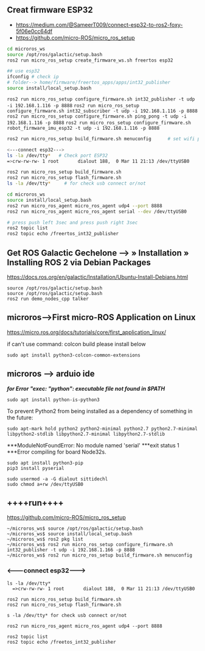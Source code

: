 ## Creat firmware **ESP32**
* https://medium.com/@SameerT009/connect-esp32-to-ros2-foxy-5f06e0cc64df
* https://github.com/micro-ROS/micro_ros_setup
```bash
cd microros_ws
source /opt/ros/galactic/setup.bash
ros2 run micro_ros_setup create_firmware_ws.sh freertos esp32
```
```bash
## use esp32
ifconfig # check ip
# folder--> home/firmware/freertos_apps/apps/int32_publisher
source install/local_setup.bash
```
```ros2 run micro_ros_setup configure_firmware.sh int32_publisher -t udp -i 192.168.1.116 -p 8888```
```ros2 run micro_ros_setup configure_firmware.sh int32_subscriber -t udp -i 192.168.1.116 -p 8888```
```ros2 run micro_ros_setup configure_firmware.sh ping_pong -t udp -i 192.168.1.116 -p 8888```
```ros2 run micro_ros_setup configure_firmware.sh robot_firmware_imu_esp32 -t udp -i 192.168.1.116 -p 8888```
```bash
ros2 run micro_ros_setup build_firmware.sh menuconfig      # set wifi password
```
```bash
<---connect esp32--->
ls -la /dev/tty*   # Check port ESP32
=>crw-rw-rw- 1 root       dialout 188,  0 Mar 11 21:13 /dev/ttyUSB0
```
```bash
ros2 run micro_ros_setup build_firmware.sh
ros2 run micro_ros_setup flash_firmware.sh
ls -la /dev/tty*     # for check usb connect or/not
```
```bash
cd microros_ws
source install/local_setup.bash
ros2 run micro_ros_agent micro_ros_agent udp4 --port 8888
ros2 run micro_ros_agent micro_ros_agent serial --dev /dev/ttyUSB0
```
```bash
# press push left 3sec and press push right 3sec
ros2 topic list
ros2 topic echo /freertos_int32_publisher
```


## Get ROS Galactic Gechelone -->  » Installation » Installing ROS 2 via Debian Packages
https://docs.ros.org/en/galactic/Installation/Ubuntu-Install-Debians.html
```
source /opt/ros/galactic/setup.bash
source /opt/ros/galactic/setup.bash
ros2 run demo_nodes_cpp talker
```

## microros-->First micro-ROS Application on Linux
https://micro.ros.org/docs/tutorials/core/first_application_linux/

if can't use command: colcon build please install below
```
sudo apt install python3-colcon-common-extensions
```

## microros --> arduio ide

***for Error "exec: "python": executable file not found in $PATH***
```
sudo apt install python-is-python3
```
To prevent Python2 from being installed as a dependency of something in the future:
```
sudo apt-mark hold python2 python2-minimal python2.7 python2.7-minimal libpython2-stdlib libpython2.7-minimal libpython2.7-stdlib
```
***ModuleNotFoundError: No module named 'serial'
***exit status 1
***Error compiling for board Node32s.
```
sudo apt install python3-pip
pip3 install pyserial
```
```
sudo usermod -a -G dialout sittidechl
sudo chmod a+rw /dev/ttyUSB0
```



## ++++run++++
https://github.com/micro-ROS/micro_ros_setup
```
~/microros_ws$ source /opt/ros/galactic/setup.bash
~/microros_ws$ source install/local_setup.bash
~/microros_ws$ ros2 pkg list
~/microros_ws$ ros2 run micro_ros_setup configure_firmware.sh int32_publisher -t udp -i 192.168.1.166 -p 8888
~/microros_ws$ ros2 run micro_ros_setup build_firmware.sh menuconfig
```
### <---connect esp32--->
```
ls -la /dev/tty*
  =>crw-rw-rw- 1 root       dialout 188,  0 Mar 11 21:13 /dev/ttyUSB0
```
```
ros2 run micro_ros_setup build_firmware.sh
ros2 run micro_ros_setup flash_firmware.sh
```
```
s -la /dev/tty* for check usb connect or/not
```
```
ros2 run micro_ros_agent micro_ros_agent udp4 --port 8888
```
```
ros2 topic list
ros2 topic echo /freetos_int32_publisher
```
